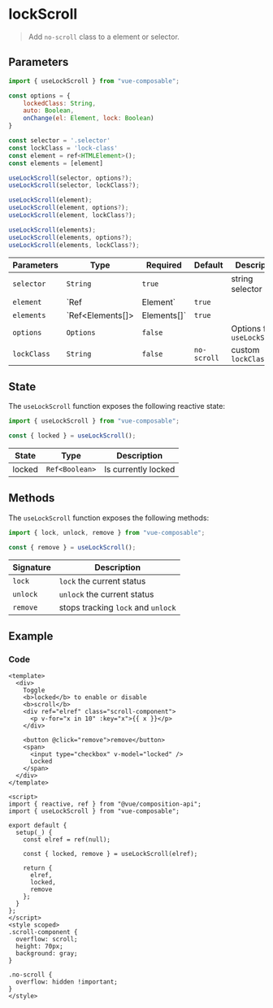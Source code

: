 # lockScroll

> Add `no-scroll` class to a element or selector.

## Parameters

```js
import { useLockScroll } from "vue-composable";

const options = {
    lockedClass: String,
    auto: Boolean,
    onChange(el: Element, lock: Boolean)
}

const selector = '.selector'
const lockClass = 'lock-class'
const element = ref<HTMLElement>();
const elements = [element]

useLockScroll(selector, options?);
useLockScroll(selector, lockClass?);

useLockScroll(element);
useLockScroll(element, options?);
useLockScroll(element, lockClass?);

useLockScroll(elements);
useLockScroll(elements, options?);
useLockScroll(elements, lockClass?);

```

| Parameters  | Type                           | Required | Default     | Description                 |
| ----------- | ------------------------------ | -------- | ----------- | --------------------------- |
| `selector`  | `String`                       | `true`   |             | string selector             |
| `element`   | `Ref<Element> | Element`       | `true`   |             | template element            |
| `elements`  | `Ref<Elements[]> | Elements[]` | `true`   |             | list of elements            |
| `options`   | `Options`                      | `false`  |             | Options for `useLockScroll` |
| `lockClass` | `String`                       | `false`  | `no-scroll` | custom `lockClass`          |

## State

The `useLockScroll` function exposes the following reactive state:

```js
import { useLockScroll } from "vue-composable";

const { locked } = useLockScroll();
```

| State  | Type           | Description         |
| ------ | -------------- | ------------------- |
| locked | `Ref<Boolean>` | Is currently locked |

## Methods

The `useLockScroll` function exposes the following methods:

```js
import { lock, unlock, remove } from "vue-composable";

const { remove } = useLockScroll();
```

| Signature | Description                        |
| --------- | ---------------------------------- |
| `lock`    | `lock` the current status          |
| `unlock`  | `unlock` the current status        |
| `remove`  | stops tracking `lock` and `unlock` |

## Example

<lock-scroll-example />

### Code

```vue
<template>
  <div>
    Toggle
    <b>locked</b> to enable or disable
    <b>scroll</b>
    <div ref="elref" class="scroll-component">
      <p v-for="x in 10" :key="x">{{ x }}</p>
    </div>

    <button @click="remove">remove</button>
    <span>
      <input type="checkbox" v-model="locked" />
      Locked
    </span>
  </div>
</template>

<script>
import { reactive, ref } from "@vue/composition-api";
import { useLockScroll } from "vue-composable";

export default {
  setup(_) {
    const elref = ref(null);

    const { locked, remove } = useLockScroll(elref);

    return {
      elref,
      locked,
      remove
    };
  }
};
</script>
<style scoped>
.scroll-component {
  overflow: scroll;
  height: 70px;
  background: gray;
}

.no-scroll {
  overflow: hidden !important;
}
</style>
```
